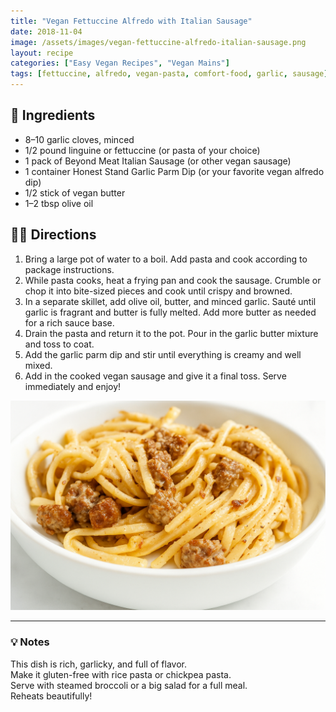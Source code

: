 ```yaml
---
title: "Vegan Fettuccine Alfredo with Italian Sausage"
date: 2018-11-04
image: /assets/images/vegan-fettuccine-alfredo-italian-sausage.png
layout: recipe
categories: ["Easy Vegan Recipes", "Vegan Mains"]
tags: [fettuccine, alfredo, vegan-pasta, comfort-food, garlic, sausage]
---
```


## 🧾 Ingredients

- 8–10 garlic cloves, minced  
- 1/2 pound linguine or fettuccine (or pasta of your choice)  
- 1 pack of Beyond Meat Italian Sausage (or other vegan sausage)  
- 1 container Honest Stand Garlic Parm Dip (or your favorite vegan alfredo dip)  
- 1/2 stick of vegan butter  
- 1–2 tbsp olive oil  

## 👩‍🍳 Directions

1. Bring a large pot of water to a boil. Add pasta and cook according to package instructions.
2. While pasta cooks, heat a frying pan and cook the sausage. Crumble or chop it into bite-sized pieces and cook until crispy and browned.
3. In a separate skillet, add olive oil, butter, and minced garlic. Sauté until garlic is fragrant and butter is fully melted. Add more butter as needed for a rich sauce base.
4. Drain the pasta and return it to the pot. Pour in the garlic butter mixture and toss to coat.
5. Add the garlic parm dip and stir until everything is creamy and well mixed.
6. Add in the cooked vegan sausage and give it a final toss. Serve immediately and enjoy!

![Vegan Fettuccine Alfredo with Italian Sausage](/assets/images/vegan-fettuccine-alfredo-italian-sausage.png)

---

### 💡 Notes

This dish is rich, garlicky, and full of flavor.  
Make it gluten-free with rice pasta or chickpea pasta.  
Serve with steamed broccoli or a big salad for a full meal.  
Reheats beautifully!

